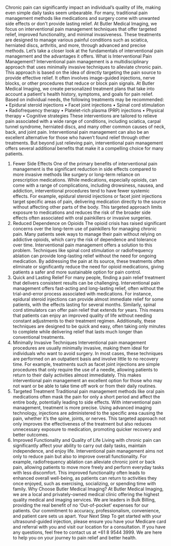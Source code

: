 Chronic pain can significantly impact an individual’s quality of life, making even simple daily tasks seem unbearable. For many, traditional pain management methods like medications and surgery come with unwanted side effects or don't provide lasting relief. At Butler Medical Imaging, we focus on interventional pain management techniques that offer targeted relief, improved functionality, and minimal invasiveness. These treatments are designed to manage various painful conditions such as sciatica, herniated discs, arthritis, and more, through advanced and precise methods.
Let’s take a closer look at the fundamentals of interventional pain management and the advantages it offers.
What is Interventional Pain Management?
Interventional pain management is a multidisciplinary approach that uses minimally invasive techniques to alleviate chronic pain. This approach is based on the idea of directly targeting the pain source to provide effective relief. It often involves image-guided injections, nerve blocks, or other procedures that reduce or block pain signals.
At Butler Medical Imaging, we create personalized treatment plans that take into account a patient's health history, symptoms, and goals for pain relief. Based on individual needs, the following treatments may be recommended:
•	Epidural steroid injections
•	Facet joint injections
•	Spinal cord stimulation
•	Radiofrequency therapy
•	Platelet-rich plasma (PRP) injections
•	Physical therapy
•	Cognitive strategies
These interventions are tailored to relieve pain associated with a wide range of conditions, including sciatica, carpal tunnel syndrome, herniated discs, and many other common causes of neck, back, and joint pain. Interventional pain management can also be an excellent alternative for those who haven’t found relief through other treatments.
But beyond just relieving pain, interventional pain management offers several additional benefits that make it a compelling choice for many patients.
1. Fewer Side Effects
One of the primary benefits of interventional pain management is the significant reduction in side effects compared to more invasive methods like surgery or long-term reliance on prescription medications. While medications, especially opioids, can come with a range of complications, including drowsiness, nausea, and addiction, interventional procedures tend to have fewer systemic effects.
For example, epidural steroid injections or facet joint injections target specific areas of pain, delivering medication directly to the source without affecting other parts of the body. This targeted approach limits exposure to medications and reduces the risk of the broader side effects often associated with oral painkillers or invasive surgeries.
2. Reduced Dependence on Opioids
The opioid crisis has raised significant concerns over the long-term use of painkillers for managing chronic pain. Many patients seek ways to manage their pain without relying on addictive opioids, which carry the risk of dependence and tolerance over time. Interventional pain management offers a solution to this problem.
Techniques like spinal cord stimulation or radiofrequency ablation can provide long-lasting relief without the need for ongoing medication. By addressing the pain at its source, these treatments often eliminate or significantly reduce the need for opioid medications, giving patients a safer and more sustainable option for pain control.
3. Quick and Lasting Relief
For many people, finding a pain relief treatment that delivers consistent results can be challenging. Interventional pain management offers fast-acting and long-lasting relief, often without the trial-and-error process associated with medications.
For instance, epidural steroid injections can provide almost immediate relief for some patients, with the effects lasting for several months. Similarly, spinal cord stimulators can offer pain relief that extends for years. This means that patients can enjoy an improved quality of life without needing constant adjustments to their treatment regimen.
Additionally, these techniques are designed to be quick and easy, often taking only minutes to complete while delivering relief that lasts much longer than conventional treatments.
4. Minimally Invasive Techniques
Interventional pain management procedures are usually minimally invasive, making them ideal for individuals who want to avoid surgery. In most cases, these techniques are performed on an outpatient basis and involve little to no recovery time.
For example, treatments such as facet joint injections are simple procedures that only require the use of a needle, allowing patients to return to their daily activities almost immediately. This makes interventional pain management an excellent option for those who may not want or be able to take time off work or from their daily routines.
5. Targeted Treatment
Traditional pain management methods like oral pain medications often mask the pain for only a short period and affect the entire body, potentially leading to side effects. With interventional pain management, treatment is more precise.
Using advanced imaging technology, injections are administered to the specific area causing the pain, whether it’s the spine, joints, or nerves. This targeted approach not only improves the effectiveness of the treatment but also reduces unnecessary exposure to medication, promoting quicker recovery and better outcomes.
6. Improved Functionality and Quality of Life
Living with chronic pain can significantly affect your ability to carry out daily tasks, maintain independence, and enjoy life. Interventional pain management aims not only to reduce pain but also to improve overall functionality.
For example, radiofrequency ablation can alleviate chronic joint or back pain, allowing patients to move more freely and perform everyday tasks with less discomfort. This improved functionality often leads to enhanced overall well-being, as patients can return to activities they once enjoyed, such as exercising, socializing, or spending time with family.
Why Choose Butler Medical Imaging?
At Butler Medical Imaging, we are a local and privately-owned medical clinic offering the highest quality medical and imaging services. We are leaders in Bulk Billing, providing the real benefit of no ‘Out-of-pocket’ expenses for our patients. Our commitment to accuracy, professionalism, convenience, and patient care sets us apart.
Your Next Step
To get started with your ultrasound-guided injection, please ensure you have your Medicare card and referral with you and visit our location for a consultation. If you have any questions, feel free to contact us at +61 8 9544 3999. We are here to help you on your journey to pain relief and better health.

